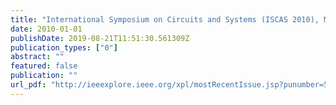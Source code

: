 ```yaml
---
title: "International Symposium on Circuits and Systems (ISCAS 2010), May 30 - June 2, 2010, Paris, France"
date: 2010-01-01
publishDate: 2019-08-21T11:51:30.561309Z
publication_types: ["0"]
abstract: ""
featured: false
publication: ""
url_pdf: "http://ieeexplore.ieee.org/xpl/mostRecentIssue.jsp?punumber=5512009"
---
```


